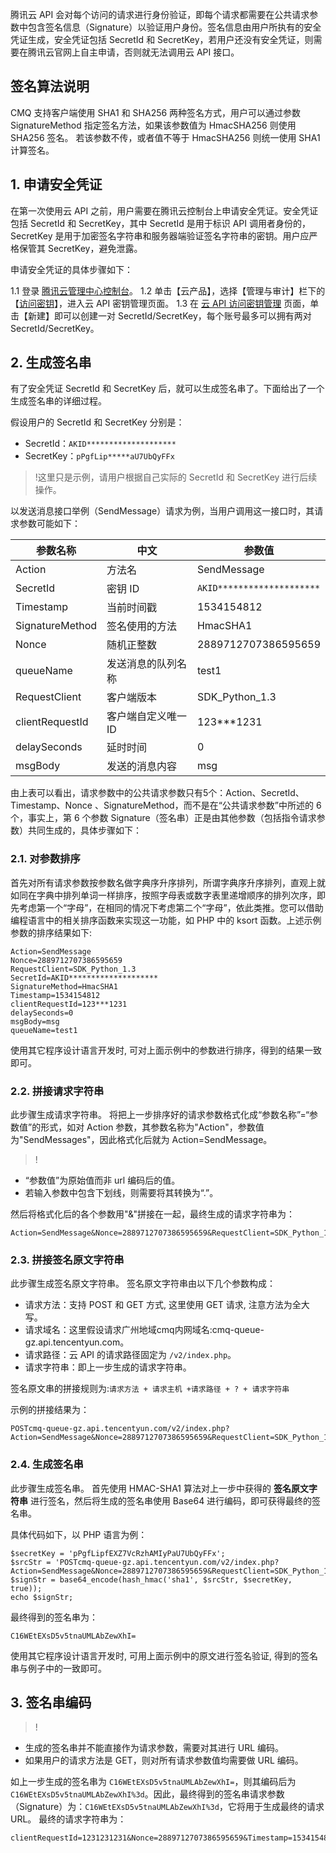腾讯云 API 会对每个访问的请求进行身份验证，即每个请求都需要在公共请求参数中包含签名信息（Signature）以验证用户身份。签名信息由用户所执有的安全凭证生成，安全凭证包括 SecretId 和 SecretKey，若用户还没有安全凭证，则需要在腾讯云官网上自主申请，否则就无法调用云 API 接口。

## 签名算法说明

CMQ 支持客户端使用 SHA1 和 SHA256 两种签名方式，用户可以通过参数 SignatureMethod 指定签名方法，如果该参数值为 HmacSHA256 则使用 SHA256 签名。 若该参数不传，或者值不等于 HmacSHA256 则统一使用 SHA1 计算签名。

## 1. 申请安全凭证
在第一次使用云 API 之前，用户需要在腾讯云控制台上申请安全凭证。安全凭证包括 SecretId 和 SecretKey，其中 SecretId 是用于标识 API 调用者身份的，SecretKey 是用于加密签名字符串和服务器端验证签名字符串的密钥。用户应严格保管其 SecretKey，避免泄露。

申请安全凭证的具体步骤如下：

1.1 登录 [腾讯云管理中心控制台](https://console.cloud.tencent.com/)。
1.2 单击【云产品】，选择【管理与审计】栏下的【[访问密钥](https://console.cloud.tencent.com/capi)】，进入云 API 密钥管理页面。
1.3 在 [云 API 访问密钥管理](https://console.cloud.tencent.com/capi) 页面，单击【新建】即可以创建一对 SecretId/SecretKey，每个账号最多可以拥有两对 SecretId/SecretKey。

##  2. 生成签名串
有了安全凭证 SecretId 和 SecretKey 后，就可以生成签名串了。下面给出了一个生成签名串的详细过程。

假设用户的 SecretId 和 SecretKey 分别是：
- SecretId：`AKID********************`
- SecretKey：`pPgfLip*****aU7UbQyFFx`

>!这里只是示例，请用户根据自己实际的 SecretId 和 SecretKey 进行后续操作。 

以发送消息接口举例（SendMessage）请求为例，当用户调用这一接口时，其请求参数可能如下：

| 参数名称 | 中文 | 参数值| 
|---------|---------|---------|
| Action | 方法名| SendMessage | 
| SecretId | 密钥 ID | `AKID********************` | 
| Timestamp | 当前时间戳 | 1534154812 | 
|SignatureMethod|签名使用的方法| HmacSHA1|
| Nonce | 随机正整数 |2889712707386595659 | 
| queueName | 发送消息的队列名称|test1  | 
| RequestClient | 客户端版本 | SDK_Python_1.3 |
|clientRequestId|客户端自定义唯一 ID |123***1231|
|delaySeconds|延时时间|0|
|msgBody|发送的消息内容|msg|

由上表可以看出，请求参数中的公共请求参数只有5个：Action、SecretId、Timestamp、Nonce 、SignatureMethod，而不是在“公共请求参数”中所述的 6 个，事实上，第 6 个参数 Signature（签名串）正是由其他参数（包括指令请求参数）共同生成的，具体步骤如下：

### 2.1. 对参数排序
首先对所有请求参数按参数名做字典序升序排列，所谓字典序升序排列，直观上就如同在字典中排列单词一样排序，按照字母表或数字表里递增顺序的排列次序，即先考虑第一个“字母”，在相同的情况下考虑第二个“字母”，依此类推。您可以借助编程语言中的相关排序函数来实现这一功能，如 PHP 中的 ksort 函数。上述示例参数的排序结果如下:

```
Action=SendMessage
Nonce=2889712707386595659
RequestClient=SDK_Python_1.3
SecretId=AKID********************
SignatureMethod=HmacSHA1
Timestamp=1534154812
clientRequestId=123***1231
delaySeconds=0
msgBody=msg
queueName=test1

```
使用其它程序设计语言开发时, 可对上面示例中的参数进行排序，得到的结果一致即可。

### 2.2. 拼接请求字符串
此步骤生成请求字符串。
将把上一步排序好的请求参数格式化成“参数名称”=“参数值”的形式，如对 Action 参数，其参数名称为"Action"，参数值为"SendMessages"，因此格式化后就为 Action=SendMessage。
>!
- “参数值”为原始值而非 url 编码后的值。
- 若输入参数中包含下划线，则需要将其转换为“.”。

然后将格式化后的各个参数用"&"拼接在一起，最终生成的请求字符串为：

```
Action=SendMessage&Nonce=2889712707386595659&RequestClient=SDK_Python_1.3&SecretId=AKID********************&SignatureMethod=HmacSHA1&Timestamp=1534154812&clientRequestId=123***1231&delaySeconds=0&msgBody=msg&queueName=test1
```

### 2.3. 拼接签名原文字符串
此步骤生成签名原文字符串。
签名原文字符串由以下几个参数构成：

- 请求方法：支持 POST 和 GET 方式, 这里使用 GET 请求, 注意方法为全大写。
- 请求域名：这里假设请求广州地域cmq内网域名:cmq-queue-gz.api.tencentyun.com。
- 请求路径：云 API 的请求路径固定为 `/v2/index.php`。
- 请求字符串：即上一步生成的请求字符串。

签名原文串的拼接规则为:`请求方法 + 请求主机 +请求路径 + ? + 请求字符串`

示例的拼接结果为：

```
POSTcmq-queue-gz.api.tencentyun.com/v2/index.php?Action=SendMessage&Nonce=2889712707386595659&RequestClient=SDK_Python_1.3&SecretId=AKID********************&SignatureMethod=HmacSHA1&Timestamp=1534154812&clientRequestId=123***1231&delaySeconds=0&msgBody=msg&queueName=test1
```

### 2.4. 生成签名串
此步骤生成签名串。
首先使用 HMAC-SHA1 算法对上一步中获得的 **签名原文字符串** 进行签名，然后将生成的签名串使用 Base64 进行编码，即可获得最终的签名串。

具体代码如下，以 PHP 语言为例：

```
$secretKey = 'pPgfLipfEXZ7VcRzhAMIyPaU7UbQyFFx';
$srcStr = 'POSTcmq-queue-gz.api.tencentyun.com/v2/index.php?Action=SendMessage&Nonce=2889712707386595659&RequestClient=SDK_Python_1.3&SecretId=AKID********************&SignatureMethod=HmacSHA1&Timestamp=1534154812&clientRequestId=123***1231&delaySeconds=0&msgBody=msg&queueName=test1';
$signStr = base64_encode(hash_hmac('sha1', $srcStr, $secretKey, true));
echo $signStr;
```

最终得到的签名串为：

```
C16WEtEXsD5v5tnaUMLAbZewXhI=
```

使用其它程序设计语言开发时, 可用上面示例中的原文进行签名验证, 得到的签名串与例子中的一致即可。

## 3. 签名串编码
>!
- 生成的签名串并不能直接作为请求参数，需要对其进行 URL 编码。
- 如果用户的请求方法是 GET，则对所有请求参数值均需要做 URL 编码。

如上一步生成的签名串为 `C16WEtEXsD5v5tnaUMLAbZewXhI=`，则其编码后为 `C16WEtEXsD5v5tnaUMLAbZewXhI%3d`。因此，最终得到的签名串请求参数（Signature）为：`C16WEtEXsD5v5tnaUMLAbZewXhI%3d`，它将用于生成最终的请求 URL。
最终的请求字符串为：
```
clientRequestId=1231231231&Nonce=2889712707386595659&Timestamp=1534154812&msgBody=msg&Action=SendMessage&SignatureMethod=HmacSHA1&RequestClient=SDK_Python_1.3&Signature=C16WEtEXsD5v5tnaUMLAbZewXhI%3D&delaySeconds=0&SecretId=AKID***********************&queueName=test1
```
